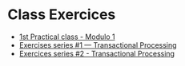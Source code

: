 # Class Exercices

- [1st Practical class - Modulo 1](./01.md)
- [Exercises series #1 — Transactional Processing](./02.md)
- [Exercices series #2 - Transactional Processing](./03.md)
